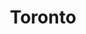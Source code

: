 ---
title: Toronto
date: 
draft: false

# descripcion
description : Aros de plata 925

materials: Plata 925

color: Plateado

dimensions: 1cm largo x 0,7cm ancho

code: 01-20-0648

type: "Aros"

categories: []

price: $1.740,00

# Images
# first image will be shown in the product page
images:
  # - image: "images/path_to_image"
  # La ubicacion de las imagenes es imagenes/Aros/Aros.Solo Plata/01-20-0648-toronto
  - image: "./images/aros/solo_plata/01-20-0648.JPG"
---
